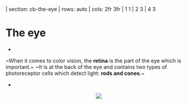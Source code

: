 

| section: cb-the-eye
| rows: auto
| cols: 2fr 3fr
| 1 1
| 2 3
| 4 3


<!-- ##### EXPLAIN  -->
# The eye

-

~When it comes to color vision, the **retina** is the part of the eye which is important.~
~It is at the back of the eye and contains two types of photoreceptor cells which detect light: **rods and cones**.~


-

<figure style="width:100%; height:100%; display:flex; justify-content:center; align-items: flex-start; margin: 0;">
  <img src="./images/eye.svg" />
</figure>

-

<f-next-button title="Rods and cones" />

---













| id: cb-rods-and-cones
| rows: auto
| height: 100vh
| 1 2
| 3 2


<!-- ##### EXPLAIN  -->

##### The eye
# Rods and cones

<!-- <f-hr style="margin:var(--base6) 0" /> -->

#### Task

1. ~Read through the text and find out about the difference between rods and cones.~

<details>
	<summary>Click here to see the text</summary>
  
~Rods and cones contain different light-sensitive pigments which absorb light and undergo a chemical change (“bleaching”) which releases energy. This results in increased permeability of photoreceptor membranes to sodium ions.~

~Sodium ions diffuse into the photoreceptors, creating a generator potential. If a threshold level is reached, an action potential is created in a nearby bipolar neuron. This connects to neurons in the optic nerve which carry impulses to the brain.~

~**Rods** are located in the peripheral parts of the retina and detect light, but not the color of light.~
~Rods are sensitive to dim light. The photosensitive pigment in rods (rhodopsin) bleaches at low light intensity.~

~**Cones** are found closely packed in the fovea. They contain the photosensitive pigment iodopsin.~
~There are three types which are sensitive to red, green and blue lights (see also RGB color model).~
~One cone joins one bipolar neuron, so that, compared to rods, they are less sensitive at low light intensity.~ 
~That’s why you can’t see colors in the dark.~
</details>

2. ~You learned that cones are responsible for color vision. There are three different types of cones. Find out how these three cones work together to create color perception. You can find more information in the article about color vision on wikipedia.org:
https://en.wikipedia.org/wiki/Color_vision~

3. ~In the wikipedia article it says *Color is not a property of electromagnetic radiation, but a feature of visual perception by an observer*. Find out what this means (see the chapter on “Subjectivity of color perception”).~


-

<f-image src="./images/color_blindness_accessibility_6.jpg"  />

<!-- <figure style="width:100%; height:100vh; display:flex; justify-content:center; align-items: center; margin: 0; position:sticky; top: 0;">
  <img src="./images/color_blindness_accessibility_6.jpg" />
</figure> -->

-

~On the next page, you can find out where your rods and cones are positioned.~
<f-next-button title="Mapping rods and cones" />

---






| rows: auto
| cols: 3fr 2fr
| 1 3
| 2 3

| id: cb-color-vision-mapper

##### The eye
# Mapping Rods and Cones Activity

Use this activity to map the rods and cones in your retina. Notice that when an object is first detected by rod cells located at the periphery of your retina, the object appears black. When the image is detected by cones cells located in the fovea the centre of your retina, the colour of the object becomes apparent.

<br />

<a href="cv-mapper/" target="_blank" class="tertiary">Open the mapping tool (separate tab)</a>

-

<br />

<f-next-button title="Next: Color Vision Deficiency" />

-



---







| id: cb-cvd
| rows: auto
| height: 100vh
| 1 3
| 2 3
| 4 4


<!-- ##### EXPLAIN  -->

##### The eye
# Color Vision <br> Deficiency

<!-- <f-hr style="margin:var(--base6) 0" /> -->

-

~I have a friend, whose name is Michael. He is colorblind. Red blind to be precise.
When we cook together, he always asks me, if meat is still edible, because whether meat is fresh or not, it always appears in a grey hue to him - like meat that is already off.~
~Michael also prefers to wear black clothes. Not because he is a Goth, but because that way, he can be sure not to appear ridiculous by wearing strange color combinations. He wants to avoid people staring at him.~
<br>

-
<figure style=" display:flex; flex-direction:column; justify-content:center; align-items:center; margin:0; position:sticky; top:15vh;">
  <img src="./images/color_blindness_accessibility_meat.jpg" />
</figure>

-

<f-next-button />

---

| id: cb-cvd
| rows: auto
| height: 100vh
| 1 2
| 1 2
| 3 3


<!-- ##### EXPLAIN  -->

##### The eye
# Color Vision <br> Deficiency

<!-- <f-hr style="margin:var(--base6) 0" /> -->


~Besides these minor problems, sometimes accessing information can be really hard for Michael: offline and online.~
~When he is new in a city and wants to take the subway, it is hard to read the maps, because they are color coded. Yes, in the end, he will take the right subway, but it takes him much longer than a person with average color vision.~
~Sometimes, however, it is nearly impossible for him to access information, like in the example on the right. Often, websites use colors to code functions or information. This is helpful for people with normal color vision, because we can navigate and get results much faster. But people like Michael are having a hard time, because they simply cannot see, what the website wants them to do. I remember Michael once sending me a screenshot, to find out what he was doing wrong while filling out an online form. He simply couldn't see the red marking which indicated that his input was faulty.~
<br>
<f-arrow-icon /> ~**But why does he have these problems?** What makes him different from a person with average color vision?~ 
~Let's find out.~

<br>

<f-next-button />


-

<figure style="display:flex; flex-direction:column; justify-content:center; align-items:center; margin:0; position:sticky; top:15vh;">
  <img src="./images/color_blindness_accessibility_form.jpg" />
</figure>

-

<f-next-button />


---


| id: cb-cvd
| rows: auto
| height: 100vh
| 1 3
| 2 3
| 4 4


<!-- ##### EXPLAIN  -->

##### The eye
# Color Vision <br> Deficiency

<!-- <f-hr style="margin:var(--base6) 0" /> -->

-

#### Task

1. ~Read through the text and find out about the different types of color blindness.~

<details>
	<summary>Click here to see the text</summary>
  
~Color Vision Deficiency (CVD) is commonly known as color blindness. It affects approximately 1 in 12 men (8%) and 1 in 200 women in the world.~

~Complete color blindness, *Achromatopsia*, is very rare (affects approximately 3 in 100 000 people). This means that people only see black, white and shades of grey, because their cones don't function. Only their rods. In addition, they have troubles seeing in sunlight, because rods actually are needed for vision during twilight, not during daylight. Further, cones are neccessary for sharp vision, but since they are missing in the macula, people with Achromatopsia don't see sharp. This is genetic defect, which cannot be cured.~

~**Rods** are located in the peripheral parts of the retina and detect light, but not the color of light.~
~Rods are sensitive to dim light. The photosensitive pigment in rods (rhodopsin) bleaches at low light intensity.~

~**Cones** are found closely packed in the fovea. They contain the photosensitive pigment iodopsin.~
~There are three types which are sensitive to red, green and blue lights (see also RGB color model).~
~One cone joins one bipolar neuron, so that, compared to rods, they are less sensitive at low light intensity.~ 
~That’s why you can’t see colors in the dark.~
</details>

2. ~You learned that cones are responsible for color vision. There are three different types of cones. Find out how these three cones work together to create color perception. You can find more information in the article about color vision on wikipedia.org:
https://en.wikipedia.org/wiki/Color_vision~
